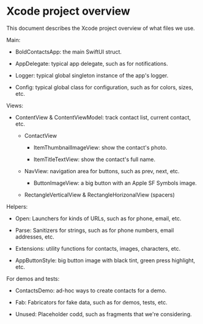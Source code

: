 # Xcode project overview

This document describes the Xcode project overview of what files we use.
 
Main:

* BoldContactsApp: the main SwiftUI struct.

* AppDelegate: typical app delegate, such as for notifications.

* Logger: typical global singleton instance of the app's logger.

* Config: typical global class for configuration, such as for colors, sizes, etc.

Views:

* ContentView & ContentViewModel: track contact list, current contact, etc.

  * ContactView

    * ItemThumbnailImageView: show the contact's photo.
    
    * ItemTitleTextView: show the contact's full name.

  * NavView: navigation area for buttons, such as prev, next, etc.
  
    * ButtonImageView: a big button with an Apple SF Symbols image.

  * RectangleVerticalView & RectangleHorizonalView (spacers)
    
Helpers:

* Open: Launchers for kinds of URLs, such as for phone, email, etc.
    
* Parse: Sanitizers for strings, such as for phone numbers, email addresses, etc.

* Extensions: utility functions for contacts, images, characters, etc.

* AppButtonStyle: big button image with black tint, green press highlight, etc.

For demos and tests:
  
* ContactsDemo: ad-hoc ways to create contacts for a demo.

* Fab: Fabricators for fake data, such as for demos, tests, etc.
  
* Unused: Placeholder codd, such as fragments that we're considering.

